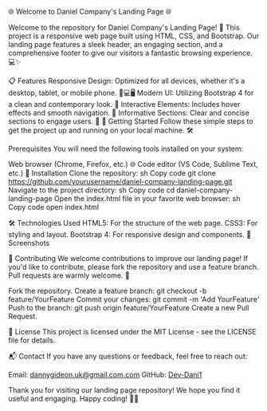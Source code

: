 🌐 Welcome to Daniel Company's Landing Page 🌐

Welcome to the repository for Daniel Company's Landing Page! 🎉 This project is a responsive web page built using HTML, CSS, and Bootstrap. Our landing page features a sleek header, an engaging section, and a comprehensive footer to give our visitors a fantastic browsing experience. 💻✨

📋 Features
Responsive Design: Optimized for all devices, whether it's a desktop, tablet, or mobile phone. 📱💻🖥️
Modern UI: Utilizing Bootstrap 4 for a clean and contemporary look. 🎨
Interactive Elements: Includes hover effects and smooth navigation. 🔄
Informative Sections: Clear and concise sections to engage users. 📑
🚀 Getting Started
Follow these simple steps to get the project up and running on your local machine. 🛠️

Prerequisites
You will need the following tools installed on your system:

Web browser (Chrome, Firefox, etc.) 🌐
Code editor (VS Code, Sublime Text, etc.) 📝
Installation
Clone the repository:
sh
Copy code
git clone https://github.com/yourusername/daniel-company-landing-page.git
Navigate to the project directory:
sh
Copy code
cd daniel-company-landing-page
Open the index.html file in your favorite web browser:
sh
Copy code
open index.html

🛠️ Technologies Used
HTML5: For the structure of the web page.
CSS3: For styling and layout.
Bootstrap 4: For responsive design and components.
📸 Screenshots

🙌 Contributing
We welcome contributions to improve our landing page! If you'd like to contribute, please fork the repository and use a feature branch. Pull requests are warmly welcome. 💖

Fork the repository.
Create a feature branch: git checkout -b feature/YourFeature
Commit your changes: git commit -m 'Add YourFeature'
Push to the branch: git push origin feature/YourFeature
Create a new Pull Request.

📄 License
This project is licensed under the MIT License - see the LICENSE file for details.

📬 Contact
If you have any questions or feedback, feel free to reach out:

Email: dannygideon.uk@gmail.com.com
GitHub: [Dev-Dani1](https://github.com/Dev-Dani1)

Thank you for visiting our landing page repository! We hope you find it useful and engaging. Happy coding! 🎉🚀